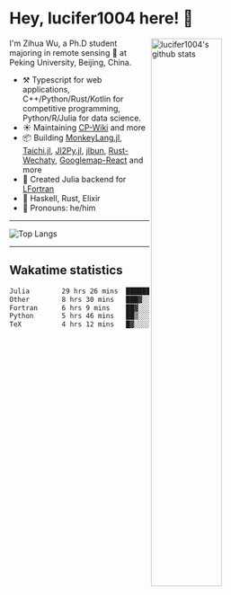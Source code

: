 # Hey, lucifer1004 here! :wave:

<img width="50%" align="right" alt="lucifer1004's github stats" src="https://github-readme-stats.vercel.app/api?username=lucifer1004&show_icons=true">

I'm Zihua Wu, a Ph.D student majoring in remote sensing :satellite: at Peking University, Beijing, China.

- :hammer_and_pick: Typescript for web applications, C++/Python/Rust/Kotlin for competitive programming, Python/R/Julia for data science.
- :sunny: Maintaining [CP-Wiki](https://cp-wiki.vercel.app) and more 
- :package: Building [MonkeyLang.jl](https://github.com/lucifer1004/MonkeyLang.jl), [Taichi.jl](https://github.com/lucifer1004/Taichi.jl), [Jl2Py.jl](https://github.com/lucifer1004/Jl2Py.jl), [jlbun](https://github.com/lucifer1004/jlbun), [Rust-Wechaty](https://github.com/wechaty/rust-wechaty), [Googlemap-React](https://github.com/googlemap-react/googlemap-react) and more
- :sparkler: Created Julia backend for [LFortran](https://github.com/lfortran/lfortran)
- :seedling: Haskell, Rust, Elixir
- :man: Pronouns: he/him

---

![Top Langs](https://github-readme-stats.vercel.app/api/top-langs/?username=lucifer1004&layout=compact)

---

## Wakatime statistics

<!--START_SECTION:waka-->

```txt
Julia        29 hrs 26 mins  ████████████▓░░░░░░░░░░░░   50.72 %
Other        8 hrs 30 mins   ███▓░░░░░░░░░░░░░░░░░░░░░   14.65 %
Fortran      6 hrs 9 mins    ██▓░░░░░░░░░░░░░░░░░░░░░░   10.61 %
Python       5 hrs 46 mins   ██▒░░░░░░░░░░░░░░░░░░░░░░   09.96 %
TeX          4 hrs 12 mins   █▓░░░░░░░░░░░░░░░░░░░░░░░   07.26 %
```

<!--END_SECTION:waka-->

